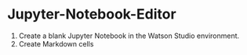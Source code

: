 # Jupyter-Notebook-Editor
1. Create a blank Jupyter Notebook in the Watson Studio environment.
2. Create Markdown cells
